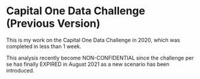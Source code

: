 # Capital One Data Challenge (Previous Version)

This is my work on the Capital One Data Challenge in 2020, which was completed in less than 1 week.

This analysis recently become NON-CONFIDENTIAL since the challenge per se has finally EXPIRED in August 2021 as a new scenario has been introduced.


